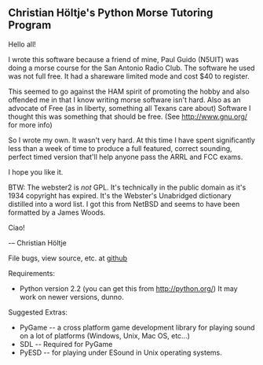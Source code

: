 ## Christian Höltje's Python Morse Tutoring Program

Hello all!

I wrote this software because a friend of mine, Paul Guido (N5UIT)
was doing a morse course for the San Antonio Radio Club.  The software
he used was not full free.  It had a shareware limited mode and cost
$40 to register.

This seemed to go against the HAM spirit of promoting the hobby and
also offended me in that I know writing morse software isn't hard.
Also as an advocate of Free (as in liberty, something all Texans
care about) Software I thought this was something that should be
free.  (See http://www.gnu.org/ for more info)

So I wrote my own.  It wasn't very hard.  At this time I have spent
significantly less than a week of time to produce a full featured,
correct sounding, perfect timed version that'll help anyone pass
the ARRL and FCC exams.

I hope you like it.

BTW: The webster2 is *not* GPL.  It's technically in the public
domain as it's 1934 copyright has expired.  It's the Webster's
Unabridged dictionary distilled into a word list.  I got this
from NetBSD and seems to have been formatted by a James Woods.

Ciao!

-– Christian Höltje

File bugs, view source, etc. at
[github](http://github.com/docwhat/morse-python)

Requirements:
 * Python version 2.2 (you can get this from http://python.org/) It may work on newer versions, dunno.

Suggested Extras:
 * PyGame -- a cross platform game development library for playing sound on a lot of platforms (Windows, Unix, Mac OS, etc...)
 * SDL -- Required for PyGame
 * PyESD -- for playing under ESound in Unix operating systems.
